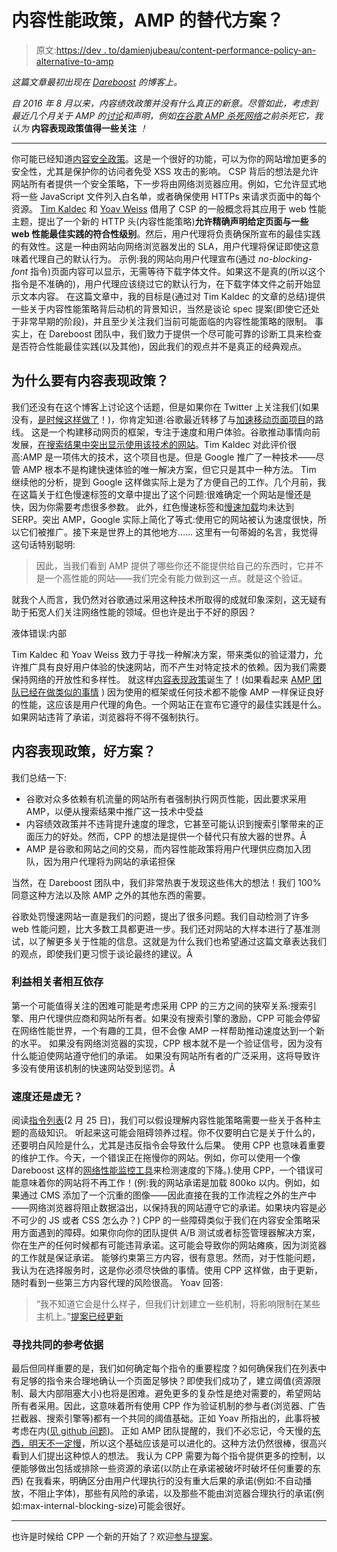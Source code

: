 # 内容性能政策，AMP 的替代方案？

> 原文:[https://dev . to/damienjubeau/content-performance-policy-an-alternative-to-amp](https://dev.to/damienjubeau/content-performance-policy-an-alternative-to-amp)

*这篇文章最初出现在 [Dareboost](https://www.dareboost.com/) 的博客上。*

*自 2016 年 8 月以来，内容绩效政策并没有什么真正的新意。尽管如此，考虑到最近几个月关于 AMP 的[讨论](https://twitter.com/molily/status/866697258976366592)和声明，例如[在谷歌 AMP 杀死网络](https://www.theregister.co.uk/2017/05/19/open_source_insider_google_amp_bad_bad_bad/)之前杀死它，我认为* **内容表现政策值得一些关注** *！*

* * *

你可能已经知道[内容安全政策](http://blog.dareboost.com/en/2016/08/content-security-policy-secure-your-website/)。这是一个很好的功能，可以为你的网站增加更多的安全性，尤其是保护你的访问者免受 XSS 攻击的影响。
CSP 背后的想法是允许网站所有者提供一个安全策略，下一步将由网络浏览器应用。例如，它允许显式地将一些 JavaScript 文件列入白名单，或者确保使用 HTTPs 来请求页面中的每个资源。
[Tim Kaldec](https://timkadlec.com/2016/02/a-standardized-alternative-to-amp/) 和 [Yoav Weiss](https://blog.yoav.ws/) 借用了 CSP 的一般概念将其应用于 web 性能主题，提出了一个新的 HTTP 头(内容性能策略)**允许精确声明给定页面与一些 web 性能最佳实践的符合性级别**。然后，用户代理将负责确保所宣布的最佳实践的有效性。这是一种由网站向网络浏览器发出的 SLA，用户代理将保证即使这意味着代理自己的默认行为。
示例:我的网站向用户代理宣布(通过 *no-blocking-font* 指令)页面内容可以显示，无需等待下载字体文件。如果这不是真的(所以这个指令是不准确的)，用户代理应该绕过它的默认行为，在下载字体文件之前开始显示文本内容。
在这篇文章中，我的目标是(通过对 Tim Kaldec 的文章的总结)提供一些关于内容性能策略背后动机的背景知识，当然是谈论 spec 提案(即使它还处于非常早期的阶段)，并且至少关注我们当前可能面临的内容性能策略的限制。
事实上，在 Dareboost 团队中，我们致力于提供一个尽可能可靠的诊断工具来检查是否符合性能最佳实践(以及其他)，因此我们的观点并不是真正的经典观点。

## 为什么要有内容表现政策？

我们还没有在这个博客上讨论这个话题，但是如果你在 Twitter 上关注我们(如果没有，[是时候这样做了](https://twitter.com/DareBoost)！)，你肯定知道:谷歌最近转移了与[加速移动页面项目](https://www.ampproject.org/)的路线。
这是一个构建移动网页的框架，专注于速度和用户体验。谷歌推动事情向前发展，[在搜索结果中突出显示使用该技术的网站](http://searchengineland.com/google-to-launch-amp-in-search-results-february-24-2016-242902)。Tim Kaldec 对此评价很高:AMP 是一项伟大的技术，这个项目也是。但是 Google 推广了一种技术——尽管 AMP 根本不是构建快速体验的唯一解决方案，但它只是其中一种方法。
Tim 继续他的分析，提到 Google 这样做实际上是为了方便自己的工作。几个月前，我在这篇关于红色慢速标签的文章中提出了这个问题:很难确定一个网站是慢还是快，因为你需要考虑很多参数。
此外，红色慢速标签和[慢速加载](https://blog.dareboost.com/en/2015/06/google-slow-to-load-ongoing-test/)均未达到 SERP。突出 AMP，Google 实际上简化了等式:使用它的网站被认为速度很快，所以它们被推广。接下来是世界上的其他地方……
这里有一句蒂姆的名言，我觉得这句话特别聪明:

> 因此，当我们看到 AMP 提供了哪些你还不能提供给自己的东西时，它并不是一个高性能的网站——我们完全有能力做到这一点。就是这个验证。

就我个人而言，我仍然对谷歌通过采用这种技术所取得的成就印象深刻，这无疑有助于拓宽人们关注网络性能的领域。但也许是出于不好的原因？

液体错误:内部

Tim Kaldec 和 Yoav Weiss 致力于寻找一种解决方案，带来类似的验证潜力，允许推广具有良好用户体验的快速网站，而不产生对特定技术的依赖。因为我们需要保持网络的开放性和多样性。
就这样[内容表现政策](http://wicg.github.io/ContentPerformancePolicy/)诞生了！(如果看起来 [AMP 团队已经在做类似的事情](https://timkadlec.com/2016/02/a-standardized-alternative-to-amp/#comment-2533868150) )
因为使用的框架或任何技术都不能像 AMP 一样保证良好的性能，这应该是用户代理的角色。一个网站正在宣布它遵守的最佳实践是什么。如果网站违背了承诺，浏览器将不得不强制执行。

## 内容表现政策，好方案？

我们总结一下:

*   谷歌对众多依赖有机流量的网站所有者强制执行网页性能，因此要求采用 AMP，以便从搜索结果中推广这一技术中受益
*   内容绩效政策并不违背提升速度的理念，它甚至可能认识到搜索引擎带来的正面压力的好处。然而，CPP 的想法是提供一个替代只有放大器的世界。Â
*   AMP 是谷歌和网站之间的交易，而内容性能政策将用户代理供应商加入团队，因为用户代理将为网站的承诺担保

当然，在 Dareboost 团队中，我们非常热衷于发现这些伟大的想法！我们 100%同意这种方法以及除 AMP 之外的其他东西的需要。

谷歌处罚慢速网站一直是我们的问题，提出了很多问题。我们自动检测了许多 web 性能问题，比大多数工具都更进一步。我们还对网站的大样本进行了基准测试，以了解更多关于性能的信息。这就是为什么我们也希望通过这篇文章表达我们的观点，即使我们更习惯于谈论最终的建议。Â

### 利益相关者相互依存

第一个可能值得关注的困难可能是考虑采用 CPP 的三方之间的狭窄关系:搜索引擎、用户代理供应商和网站所有者。如果没有搜索引擎的激励，CPP 可能会停留在网络性能世界，一个有趣的工具，但不会像 AMP 一样帮助推动速度达到一个新的水平。
如果没有网络浏览器的实现，CPP 根本就不是一个验证信号，因为没有什么能迫使网站遵守他们的承诺。
如果没有网站所有者的广泛采用，这将导致许多没有使用该机制的快速网站受到惩罚。Â

### 速度还是虚无？

阅读[指令列表](http://wicg.github.io/ContentPerformancePolicy/#directives)(2 月 25 日)，我们可以假设理解内容性能策略需要一些关于各种主题的高级知识。
听起来这可能会阻碍领养过程。你不仅要明白它是关于什么的，还要明白风险是什么，尤其是违反指令会导致什么后果。
使用 CPP 也意味着重要的维护工作。今天，一个错误正在拖慢你的网站。例如，你可以使用一个像 Dareboost 这样的[网络性能监控工具](http://www.dareboost.com)来检测速度的下降。).使用 CPP，一个错误可能意味着你的网站将不再工作！(例:我的网站承诺是加载 800ko 以内。例如，如果通过 CMS 添加了一个沉重的图像——因此直接在我的工作流程之外的生产中——网络浏览器将阻止数据溢出，以保持我的网站遵守它的承诺。如果块内容是必不可少的 JS 或者 CSS 怎么办？)
CPP 的一些障碍类似于我们在内容安全策略采用方面遇到的障碍。如果你向你的团队提供 A/B 测试或者标签管理器解决方案，你在生产的任何时候都有可能违背承诺。这可能会导致你的网站瘫痪，因为浏览器的工作就是保证承诺。
能够约束第三方内容，很有意思。然而，对于性能问题，我认为在选择服务时，这是你必须尽快做的事情。使用 CPP 这样做，由于更新，随时看到一些第三方内容代理的风险很高。
Yoav 回答:

> “我不知道它会是什么样子，但我们计划建立一些机制，将影响限制在某些主机上。”[提案已经更新](https://github.com/WICG/ContentPerformancePolicy/pull/11/files)

### 寻找共同的参考依据

最后但同样重要的是，我们如何确定每个指令的重要程度？如何确保我们在列表中有足够的指令来合理地确认一个页面足够快？即使我们成功了，建立阈值(资源限制、最大内部阻塞大小)也将是困难。避免更多的复杂性是绝对需要的，希望网站所有者采用。因此，这意味着所有使用 CPP 作为验证机制的参与者(浏览器、广告拦截器、搜索引擎等)都有一个共同的阈值基础。正如 Yoav 所指出的，此事将被考虑在内([见 github 问题](https://github.com/WICG/ContentPerformancePolicy/issues/10))。
正如 AMP 团队提醒的，我们不必忘记，今天慢的[东西，明天不一定慢](https://paulbakaus.com/2016/02/26/life-after-amp/)，所以这个基础应该是可以进化的。这种方法仍然很棒，很高兴看到人们提出这种惊人的想法。
我认为 CPP 需要为每个指令提供更多的控制，以便能够做出包括或排除一些资源的承诺(以防止在承诺被破坏时破坏任何重要的东西)
在我看来，明确区分由用户代理执行的没有重大后果的承诺(例如:不自动播放，不阻止字体)，那些有风险的承诺，以及那些不能由浏览器合理执行的承诺(例如:max-internal-blocking-size)可能会很好。

* * *

也许是时候给 CPP 一个新的开始了？欢迎[参与提案](https://github.com/wicg/ContentPerformancePolicy/)。